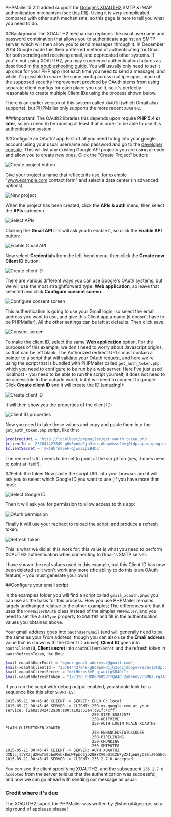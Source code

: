 PHPMailer 5.2.11 added support for [Google's XOAUTH2](https://developers.google.com/gmail/xoauth2_protocol) SMTP & IMAP authentication mechanism (see [this PR](https://github.com/PHPMailer/PHPMailer/pull/421)). Using it is *very* complicated compared with other auth mechanisms, so this page is here to tell you what you need to do.

##Background
The XOAUTH2 mechanism replaces the usual username and password combination that allows you to authenticate against an SMTP server, which will then allow you to send messages through it. In December 2014 Google made this their preferred method of authenticating for Gmail for both sending and receiving email, and deprecated other systems. If you're not using XOAUTH2, you may experience authentication failures as described in [the troubleshooting guide](https://github.com/PHPMailer/PHPMailer/wiki/Troubleshooting). You will usually only need to set it up once for your PHP app (not each time you need to send a message), and while it's possible to share the same config across multiple apps, much of the supposed security improvement provided by OAuth stems from using separate client configs for each place you use it, so it's perfectly reasonable to create multiple Client IDs using the process shown below.

There is an earlier version of this system called `XOAUTH` (which Gmail also supports), but PHPMailer only supports the more recent `XOAUTH2`.

###Important!
The OAuth2 libraries this depends upon require **PHP 5.4 or later**, so you need to be running at least that in order to be able to use this authentication system.

##Configure an OAuth2 app
First of all you need to log into your google account using your usual username and password and go to the [developer console](https://console.developers.google.com/project). This will list any existing Google API projects you are using already and allow you to create new ones. Click the "Create Project" button:

![Create project button](images/screen01.png)

Give your project a name that reflects its use, for example "www.example.com contact form" and select a data center (in advanced options).

![New project](images/screen02.png)

When the project has been created, click the **APIs & auth** menu, then select the **APIs** submenu.

![Select APIs](images/screen03.png)

Clicking the **Gmail API** link will ask you to enable it, so click the **Enable API** button:

![Enable Gmail API](images/screen04.png)

Now select **Credentials** from the left-hend menu, then click the **Create new Client ID** button:

![Create client ID](images/screen05.png)

There are various different ways you can use Google's OAuth systems, but we will use the most straightforward type: **Web application**, so leave that selected and click **Configure consent screen**.

![Configure consent screen](images/screen06.png)

This authentication is going to use your Gmail login, so select the email address you want to use, and give this Client app a name (it doesn't have to be PHPMailer). All the other settings can be left at defaults. Then click save.

![Consent screen](images/screen07.png)

To make the client ID, select the same **Web application** option. For the purposes of this example, we don't need to worry about Javascript origins, so that can be left blank. The Authorized redirect URLs must contain a pointer to a script that will validate your OAuth request, and here we're using the script that is bundled with PHPMailer called `get_auth_token.php`, which you need to configure to be run by a web server. Here I've just used localhost - you need to be able to run the script yourself, it does not need to be accessible to the outside world, but it will need to connect to google. Click **Create client ID** and it will create the ID (amazing!):

![Create client ID](images/screen08.png)

It will then show you the properties of the client ID:

![Client ID properties](images/screen09.png)

Now you need to take these values and copy and paste them into the `get_auth_token.php` script, like this:
```php
$redirectUri = 'http://localhost/phpmailer/get_oauth_token.php';
$clientId = '237644427849-g8d0pnkd1jh3idcjdbopvkse2hvj0tdp.apps.googleusercontent.com';
$clientSecret = 'mklHhrns6eF-qjwuiLpSB4DL';
```
The redirect URL needs to be set to point at the script too (yes, it does need to point at itself).

##Fetch the token
Now paste the script URL into your browser and it will ask you to select which Google ID you want to use (if you have more than one):

![Select Google ID](images/screen10.png)

Then it will ask you for permission to allow access to this app:

![OAuth permission](images/screen11.png)

Finally it will use your redirect to reload the script, and produce a refresh token:

![Refresh token](images/screen12.png)

This is what we did all this work for: this value is what you need to perform XOAUTH2 authentication when connecting to Gmail's SMTP server.

I have shown the real values used in this example, but this Client ID has now been deleted so it won't work any more (the ability to do this is an OAuth feature) - you must generate your own!

##Configure your email script

In the examples folder you will find a script called `gmail_xoauth.phps` you can use as the basis for this process. How you use PHPMailer remains largely unchanged relative to the other examples; The differences are that it uses the `PHPMailerOAuth` class instead of the simpler `PHPMailer`, and you need to set the `AuthType` property to `XOAUTH2` and fill in the authentication values you obtained above.

Your gmail address goes into `oauthUserEmail` (and will generally need to be the same as your *From* address, though you can also use the **Email address** value that is shown with the Client ID above), **Client ID** goes into `oauthClientId`, **Client secret** into `oauthClientSecret` and the refresh token in `oauthRefreshToken`, like this:

```php
$mail->oauthUserEmail = "<your gmail address>@gmail.com";
$mail->oauthClientId = "237644427849-g8d0pnkd1jh3idcjdbopvkse2hvj0tdp.apps.googleusercontent.com";
$mail->oauthClientSecret = "mklHhrns6eF-qjwuiLpSB4DL";
$mail->oauthRefreshToken = "1/7Jt8_RHX86Pk09VTfQd4O_ZqKbmuV7HpMNz-rqJ4KdQMEudVrK5jSpoR30zcRFq6";
```

If you run the script with debug output enabled, you should look for a sequence like this after `STARTTLS`:

```
2015-05-21 00:45:46	CLIENT -> SERVER: EHLO Oc.local
2015-05-21 00:45:46	SERVER -> CLIENT: 250-mx.google.com at your service, [2a02:8424:2a38:e00:a102:53e4:c91f:4cff]
                   	                  250-SIZE 35882577
                   	                  250-8BITMIME
                   	                  250-AUTH LOGIN PLAIN XOAUTH2 PLAIN-CLIENTTOKEN XOAUTH
                   	                  250-ENHANCEDSTATUSCODES
                   	                  250-PIPELINING
                   	                  250-CHUNKING
                   	                  250 SMTPUTF8
2015-05-21 00:45:47	CLIENT -> SERVER: AUTH XOAUTH2 dXNlcj1tYXJjdXMuYm9pbnRvbkBnbWFpbC5jb20BYXV0aD1CZWFyZXIgeWEyOS5lZ0h5NGpXbkZaZFpMaEctV3g1ZUVtbGZiTUhqaG00Yk9BVzZETVVVamVSZDN0ZG5LOTV1bzd6ekFQcHhva3VWNjdJdEhpaWxKVnBROFEBAQ==
2015-05-21 00:45:47	SERVER -> CLIENT: 235 2.7.0 Accepted
```
You can see the client specifying XOAUTH2, and the subsequent `235 2.7.0 Accepted` from the server tells us that the authentication was successful, and now we can go ahead with sending our message as usual.

### Credit where it's due
The XOAUTH2 suport for PHPMailer was written by @sherryl4george, so a big round of applause please!